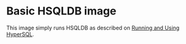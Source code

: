 Basic HSQLDB image 
==================================

This image simply runs HSQLDB as described on [Running and Using HyperSQL](http://hsqldb.org/doc/guide/running-chapt.html#rgc_hsql_server).
